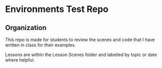 # Environments Test Repo

## Organization
This repo is made for students to review the scenes and code that I have written in class for their examples.

Lessons are within the Lesson Scenes folder and labelled by topic or date where helpful.